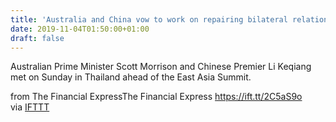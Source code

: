 ```yaml
---
title: 'Australia and China vow to work on repairing bilateral relationship'
date: 2019-11-04T01:50:00+01:00
draft: false
---
```


Australian Prime Minister Scott Morrison and Chinese Premier Li Keqiang met on Sunday in Thailand ahead of the East Asia Summit.  
  
from The Financial ExpressThe Financial Express https://ift.tt/2C5aS9o  
via [IFTTT](https://ifttt.com/?ref=da&site=blogger)